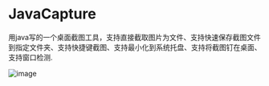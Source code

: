 # JavaCapture
用java写的一个桌面截图工具，支持直接截取图片为文件、支持快速保存截图文件到指定文件夹、支持快捷键截图、支持最小化到系统托盘、支持将截图钉在桌面、支持窗口检测.

![image](https://user-images.githubusercontent.com/76581880/189478109-ff0c1576-7d35-42c7-89c4-19d4e04f4b36.png)


